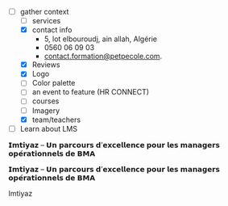 - [ ] gather context
	- [ ] services
	- [x] contact info
		- 5, lot elbouroudj, ain allah, Algérie
		- 0560 06 09 03
		- contact.formation@petpecole.com.
	- [x] Reviews
	- [x] Logo
	- [ ] Color palette
	- [ ] an event to feature (HR CONNECT)
	- [ ] courses
	- [ ] Imagery
	- [x] team/teachers

- [ ] Learn about LMS 

𝗜𝗺𝘁𝗶𝘆𝗮𝘇 – 𝗨𝗻 𝗽𝗮𝗿𝗰𝗼𝘂𝗿𝘀 𝗱’𝗲𝘅𝗰𝗲𝗹𝗹𝗲𝗻𝗰𝗲 𝗽𝗼𝘂𝗿 𝗹𝗲𝘀 𝗺𝗮𝗻𝗮𝗴𝗲𝗿𝘀 𝗼𝗽𝗲́𝗿𝗮𝘁𝗶𝗼𝗻𝗻𝗲𝗹𝘀 𝗱𝗲 𝗕𝗠𝗔

𝗜𝗺𝘁𝗶𝘆𝗮𝘇 – 𝗨𝗻 𝗽𝗮𝗿𝗰𝗼𝘂𝗿𝘀 𝗱’𝗲𝘅𝗰𝗲𝗹𝗹𝗲𝗻𝗰𝗲 𝗽𝗼𝘂𝗿 𝗹𝗲𝘀 𝗺𝗮𝗻𝗮𝗴𝗲𝗿𝘀 𝗼𝗽𝗲́𝗿𝗮𝘁𝗶𝗼𝗻𝗻𝗲𝗹𝘀 𝗱𝗲 𝗕𝗠𝗔

Imtiyaz